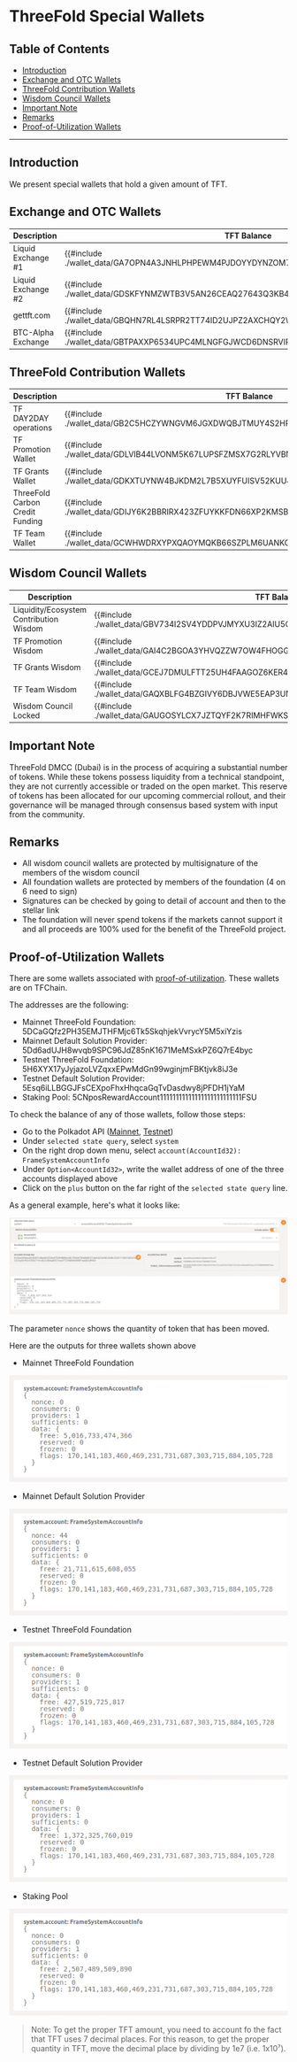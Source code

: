 <h1> ThreeFold Special Wallets </h1>

<h2>Table of Contents</h2>

- [Introduction](#introduction)
- [Exchange and OTC Wallets](#exchange-and-otc-wallets)
- [ThreeFold Contribution Wallets](#threefold-contribution-wallets)
- [Wisdom Council Wallets](#wisdom-council-wallets)
- [Important Note](#important-note)
- [Remarks](#remarks)
- [Proof-of-Utilization Wallets](#proof-of-utilization-wallets)

***

## Introduction

We present special wallets that hold a given amount of TFT.

## Exchange and OTC Wallets

| **Description**    | **TFT Balance** | **Address**                                                                      |
| ------------------ | ----------- | -------------------------------------------------------------------------------- |
| Liquid Exchange #1 |  {{#include ./wallet_data/GA7OPN4A3JNHLPHPEWM4PJDOYYDYNZOM7ES6YL3O7NC3PRY3V3UX6ANM.md}}      | [GA7OPN4A3JNHLPHPEWM4PJDOYYDYNZOM7ES6YL3O7NC3PRY3V3UX6ANM](https://stellar.expert/explorer/public/account/GA7OPN4A3JNHLPHPEWM4PJDOYYDYNZOM7ES6YL3O7NC3PRY3V3UX6ANM) |
| Liquid Exchange #2 | {{#include ./wallet_data/GDSKFYNMZWTB3V5AN26CEAQ27643Q3KB4X6MY4UTO2LIIDFND4SPQZYU.md}}           | [GDSKFYNMZWTB3V5AN26CEAQ27643Q3KB4X6MY4UTO2LIIDFND4SPQZYU](https://stellar.expert/explorer/public/account/GDSKFYNMZWTB3V5AN26CEAQ27643Q3KB4X6MY4UTO2LIIDFND4SPQZYU) |
| gettft.com         | {{#include ./wallet_data/GBQHN7RL4LSRPR2TT74ID2UJPZ2AXCHQY2WKGCTDLJM3NXVJ7GQHUCOD.md}}     | [GBQHN7RL4LSRPR2TT74ID2UJPZ2AXCHQY2WKGCTDLJM3NXVJ7GQHUCOD](https://stellar.expert/explorer/public/account/GBQHN7RL4LSRPR2TT74ID2UJPZ2AXCHQY2WKGCTDLJM3NXVJ7GQHUCOD) |
| BTC-Alpha Exchange | {{#include ./wallet_data/GBTPAXXP6534UPC4MLNGFGJWCD6DNSRVIPPOZWXAQAWI4FKTLOJY2A2S.md}}     | [GBTPAXXP6534UPC4MLNGFGJWCD6DNSRVIPPOZWXAQAWI4FKTLOJY2A2S](https://stellar.expert/explorer/public/account/GBTPAXXP6534UPC4MLNGFGJWCD6DNSRVIPPOZWXAQAWI4FKTLOJY2A2S) |

## ThreeFold Contribution Wallets

| **Description**                 | **TFT Balance** | **Address**                                                                      |
| ------------------------------- | ----------- | -------------------------------------------------------------------------------- |
| TF DAY2DAY operations           | {{#include ./wallet_data/GB2C5HCZYWNGVM6JGXDWQBJTMUY4S2HPPTCAH63HFAQVL2ALXDW7SSJ7.md}}    | [GB2C5HCZYWNGVM6JGXDWQBJTMUY4S2HPPTCAH63HFAQVL2ALXDW7SSJ7](https://stellar.expert/explorer/public/account/GB2C5HCZYWNGVM6JGXDWQBJTMUY4S2HPPTCAH63HFAQVL2ALXDW7SSJ7) |
| TF Promotion Wallet             | {{#include ./wallet_data/GDLVIB44LVONM5K67LUPSFZMSX7G2RLYVBM5MMHUJ4NAQJU7CH4HBJBO.md}}    | [GDLVIB44LVONM5K67LUPSFZMSX7G2RLYVBM5MMHUJ4NAQJU7CH4HBJBO](https://stellar.expert/explorer/public/account/GDLVIB44LVONM5K67LUPSFZMSX7G2RLYVBM5MMHUJ4NAQJU7CH4HBJBO) |
| TF Grants Wallet                | {{#include ./wallet_data/GDKXTUYNW4BJKDM2L7B5XUYFUISV52KUU4G7VPNLF4ZSIKBURM622YPZ.md}}    | [GDKXTUYNW4BJKDM2L7B5XUYFUISV52KUU4G7VPNLF4ZSIKBURM622YPZ](https://stellar.expert/explorer/public/account/GDKXTUYNW4BJKDM2L7B5XUYFUISV52KUU4G7VPNLF4ZSIKBURM622YPZ) |
| ThreeFold Carbon Credit Funding | {{#include ./wallet_data/GDIJY6K2BBRIRX423ZFUYKKFDN66XP2KMSBZFQSE2PSNDZ6EDVQTRLSU.md}}     | [GDIJY6K2BBRIRX423ZFUYKKFDN66XP2KMSBZFQSE2PSNDZ6EDVQTRLSU](https://stellar.expert/explorer/public/account/GDIJY6K2BBRIRX423ZFUYKKFDN66XP2KMSBZFQSE2PSNDZ6EDVQTRLSU) |
| TF Team Wallet                  | {{#include ./wallet_data/GCWHWDRXYPXQAOYMQKB66SZPLM6UANKGMSL4SP7LSOIA6OTTOYQ6HBIH.md}}      | [GCWHWDRXYPXQAOYMQKB66SZPLM6UANKGMSL4SP7LSOIA6OTTOYQ6HBIH](https://stellar.expert/explorer/public/account/GCWHWDRXYPXQAOYMQKB66SZPLM6UANKGMSL4SP7LSOIA6OTTOYQ6HBIH) |

## Wisdom Council Wallets

| **Description**                         | **TFT Balance** | **Address**                                                                      |
| --------------------------------------- | ----------- | -------------------------------------------------------------------------------- |
| Liquidity/Ecosystem Contribution Wisdom | {{#include ./wallet_data/GBV734I2SV4YDDPVJMYXU3IZ2AIU5GEAJRAD4E4BQG7CA2N63NXSPMD6.md}}    | [GBV734I2SV4YDDPVJMYXU3IZ2AIU5GEAJRAD4E4BQG7CA2N63NXSPMD6](https://stellar.expert/explorer/public/account/GBV734I2SV4YDDPVJMYXU3IZ2AIU5GEAJRAD4E4BQG7CA2N63NXSPMD6) |
| TF Promotion Wisdom                     | {{#include ./wallet_data/GAI4C2BGOA3YHVQZZW7OW4FHOGGYWTUBEVNHB6MW4ZAFG7ZAA7D5IPC3.md}}         | [GAI4C2BGOA3YHVQZZW7OW4FHOGGYWTUBEVNHB6MW4ZAFG7ZAA7D5IPC3](https://stellar.expert/explorer/public/account/GAI4C2BGOA3YHVQZZW7OW4FHOGGYWTUBEVNHB6MW4ZAFG7ZAA7D5IPC3) |
| TF Grants Wisdom                        | {{#include ./wallet_data/GCEJ7DMULFTT25UH4FAAGOZ6KER4WXAYQGJUSIITQD527DGTKSXKBQGR.md}}    | [GCEJ7DMULFTT25UH4FAAGOZ6KER4WXAYQGJUSIITQD527DGTKSXKBQGR](https://stellar.expert/explorer/public/account/GCEJ7DMULFTT25UH4FAAGOZ6KER4WXAYQGJUSIITQD527DGTKSXKBQGR) |
| TF Team Wisdom                          | {{#include ./wallet_data/GAQXBLFG4BZGIVY6DBJVWE5EAP3UNHMIA2PYCUVLY2JUSPVWPUF36BW4.md}}     | [GAQXBLFG4BZGIVY6DBJVWE5EAP3UNHMIA2PYCUVLY2JUSPVWPUF36BW4](https://stellar.expert/explorer/public/account/GAQXBLFG4BZGIVY6DBJVWE5EAP3UNHMIA2PYCUVLY2JUSPVWPUF36BW4) |
| Wisdom Council Locked                   | {{#include ./wallet_data/GAUGOSYLCX7JZTQYF2K7RIMHFWKSA3WSI2OQ4IRKXMDMVE6ABJIJMFQR.md}}    | [GAUGOSYLCX7JZTQYF2K7RIMHFWKSA3WSI2OQ4IRKXMDMVE6ABJIJMFQR](https://stellar.expert/explorer/public/account/GAUGOSYLCX7JZTQYF2K7RIMHFWKSA3WSI2OQ4IRKXMDMVE6ABJIJMFQR) |

## Important Note
 
ThreeFold DMCC (Dubai) is in the process of acquiring a substantial number of tokens. While these tokens possess liquidity from a technical standpoint, they are not currently accessible or traded on the open market. This reserve of tokens has been allocated for our upcoming commercial rollout, and their governance will be managed through consensus based system with input from the community.

## Remarks

- All wisdom council wallets are protected by multisignature of the members of the wisdom council
- All foundation wallets are protected by members of the foundation (4 on 6 need to sign)
- Signatures can be checked by going to detail of account and then to the stellar link
- The foundation will never spend tokens if the markets cannot support it and all proceeds are 100% used for the benefit of the ThreeFold project.

## Proof-of-Utilization Wallets

There are some wallets associated with [proof-of-utilization](../../../farming/proof_of_utilization.md). These wallets are on TFChain.

The addresses are the following:

- Mainnet ThreeFold Foundation: 5DCaGQfz2PH35EMJTHFMjc6Tk5SkqhjekVvrycY5M5xiYzis
- Mainnet Default Solution Provider: 5Dd6adUJH8wvqb9SPC96JdZ85nK1671MeMSxkPZ6Q7rE4byc
- Testnet ThreeFold Foundation: 5H6XYX17yJyjazoLVZqxxEPwMdGn99wginjmFBKtjvk8iJ3e
- Testnet Default Solution Provider: 5Esq6iLLBGGJFsCEXpoFhxHhqcaGqTvDasdwy8jPFDH1jYaM
- Staking Pool: 5CNposRewardAccount11111111111111111111111111FSU

To check the balance of any of those wallets, follow those steps:

- Go to the Polkadot API ([Mainnet](https://polkadot.js.org/apps/?rpc=wss%3A%2F%2Ftfchain.grid.tf#/chainstate), [Testnet](https://polkadot.js.org/apps/?rpc=wss%3A%2F%2Ftfchain.test.grid.tf#/chainstate))
- Under `selected state query`, select `system`
- On the right drop down menu, select `account(AccountId32): FrameSystemAccountInfo`
- Under `Option<AccountId32>`, write the wallet address of one of the three accounts displayed above
- Click on the `plus` button on the far right of the `selected state query` line.

As a general example, here's what it looks like:

![Wallet example](./img/polkadot_wallet_example.png)

The parameter `nonce` shows the quantity of token that has been moved. 

Here are the outputs for three wallets shown above

- Mainnet ThreeFold Foundation

![Mainnet TF Foundation Wallet](./img/wallet_tf_foundation_main.png)

- Mainnet Default Solution Provider

![Mainnet Solution Provider Wallet](./img/wallet_solution_provider_main.png)

- Testnet ThreeFold Foundation

![Testnet TF Foundation Wallet](./img/wallet_tf_foundation_test.png)

- Testnet Default Solution Provider

![Testnet Solution Provider Wallet](./img/wallet_solution_provider_test.png)

- Staking Pool

![Staking Pool Wallet](./img/wallet_staking_pool.png)

> Note: To get the proper TFT amount, you need to account fo the fact that TFT uses 7 decimal places. For this reason, to get the proper quantity in TFT, move the decimal place by dividing by 1e7 (i.e. 1x10⁷).